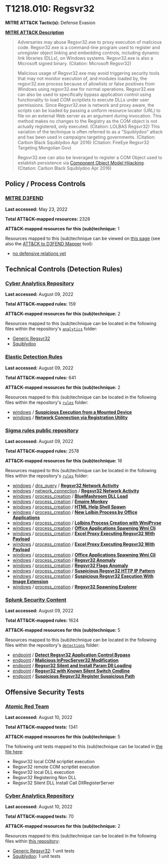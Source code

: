 # T1218.010: Regsvr32
**MITRE ATT&CK Tactic(s):** Defense Evasion

**[MITRE ATT&CK Description](https://attack.mitre.org/techniques/T1218/010)**
<blockquote>Adversaries may abuse Regsvr32.exe to proxy execution of malicious code. Regsvr32.exe is a command-line program used to register and unregister object linking and embedding controls, including dynamic link libraries (DLLs), on Windows systems. Regsvr32.exe is also a Microsoft signed binary. (Citation: Microsoft Regsvr32)

Malicious usage of Regsvr32.exe may avoid triggering security tools that may not monitor execution of, and modules loaded by, the regsvr32.exe process because of allowlists or false positives from Windows using regsvr32.exe for normal operations. Regsvr32.exe can also be used to specifically bypass application control using functionality to load COM scriptlets to execute DLLs under user permissions. Since Regsvr32.exe is network and proxy aware, the scripts can be loaded by passing a uniform resource locator (URL) to file on an external Web server as an argument during invocation. This method makes no changes to the Registry as the COM object is not actually registered, only executed. (Citation: LOLBAS Regsvr32) This variation of the technique is often referred to as a "Squiblydoo" attack and has been used in campaigns targeting governments. (Citation: Carbon Black Squiblydoo Apr 2016) (Citation: FireEye Regsvr32 Targeting Mongolian Gov)

Regsvr32.exe can also be leveraged to register a COM Object used to establish persistence via [Component Object Model Hijacking](https://attack.mitre.org/techniques/T1546/015). (Citation: Carbon Black Squiblydoo Apr 2016)</blockquote>

## Policy / Process Controls
### [MITRE D3FEND](https://d3fend.mitre.org/)
**Last accessed:** May 23, 2022

**Total ATT&CK-mapped resources:** 2328

**ATT&CK-mapped resources for this (sub)technique:** 1

Resources mapped to this (sub)technique can be viewed on [this page](https://d3fend.mitre.org/) (see also the [ATT&CK to D3FEND Mapper](https://d3fend.mitre.org/tools/attack-mapper) tool):

* [no defensive relations yet](https://d3fend.mitre.org/technique/d3f:nodefensiverelationsyet)

## Technical Controls (Detection Rules)
### [Cyber Analytics Repository](https://car.mitre.org)
**Last accessed:** August 09, 2022

**Total ATT&CK-mapped rules:** 159

**ATT&CK-mapped resources for this (sub)technique:** 2

Resources mapped to this (sub)technique can be located in the following files within the repository's <code>[analytics](https://github.com/mitre-attack/car/blob/master/analytics)</code> folder:

* [Generic Regsvr32](https://github.com/mitre-attack/car/tree/master/analytics/CAR-2019-04-002.yaml)
* [Squiblydoo](https://github.com/mitre-attack/car/tree/master/analytics/CAR-2019-04-003.yaml)

### [Elastic Detection Rules](https://github.com/elastic/detection-rules)
**Last accessed:** August 09, 2022

**Total ATT&CK-mapped rules:** 641

**ATT&CK-mapped resources for this (sub)technique:** 2

Resources mapped to this (sub)technique can be located in the following files within the repository's <code>[rules](https://github.com/elastic/detection-rules/tree/main/rules)</code> folder:

* [windows](https://github.com/elastic/detection-rules/tree/main/rules/windows/) / **[Suspicious Execution from a Mounted Device](https://github.com/elastic/detection-rules/blob/main/rules/windows/defense_evasion_suspicious_execution_from_mounted_device.toml)**
* [windows](https://github.com/elastic/detection-rules/tree/main/rules/windows/) / **[Network Connection via Registration Utility](https://github.com/elastic/detection-rules/blob/main/rules/windows/execution_register_server_program_connecting_to_the_internet.toml)**

### [Sigma rules public repository](https://github.com/SigmaHQ/sigma)
**Last accessed:** August 09, 2022

**Total ATT&CK-mapped rules:** 2578

**ATT&CK-mapped resources for this (sub)technique:** 16

Resources mapped to this (sub)technique can be located in the following files within the repository's <code>[rules](https://github.com/SigmaHQ/sigma/tree/master/rules)</code> folder:

* [windows](https://github.com/SigmaHQ/sigma/tree/master/rules/windows/) / [dns_query](https://github.com/SigmaHQ/sigma/tree/master/rules/windows/dns_query/) / **[Regsvr32 Network Activity](https://github.com/SigmaHQ/sigma/blob/master/rules/windows/dns_query/dns_query_win_regsvr32_network_activity.yml)**
* [windows](https://github.com/SigmaHQ/sigma/tree/master/rules/windows/) / [network_connection](https://github.com/SigmaHQ/sigma/tree/master/rules/windows/network_connection/) / **[Regsvr32 Network Activity](https://github.com/SigmaHQ/sigma/blob/master/rules/windows/network_connection/net_connection_win_regsvr32_network_activity.yml)**
* [windows](https://github.com/SigmaHQ/sigma/tree/master/rules/windows/) / [process_creation](https://github.com/SigmaHQ/sigma/tree/master/rules/windows/process_creation/) / **[BlueMashroom DLL Load](https://github.com/SigmaHQ/sigma/blob/master/rules/windows/process_creation/proc_creation_win_apt_bluemashroom.yml)**
* [windows](https://github.com/SigmaHQ/sigma/tree/master/rules/windows/) / [process_creation](https://github.com/SigmaHQ/sigma/tree/master/rules/windows/process_creation/) / **[Empire Monkey](https://github.com/SigmaHQ/sigma/blob/master/rules/windows/process_creation/proc_creation_win_apt_empiremonkey.yml)**
* [windows](https://github.com/SigmaHQ/sigma/tree/master/rules/windows/) / [process_creation](https://github.com/SigmaHQ/sigma/tree/master/rules/windows/process_creation/) / **[HTML Help Shell Spawn](https://github.com/SigmaHQ/sigma/blob/master/rules/windows/process_creation/proc_creation_win_html_help_spawn.yml)**
* [windows](https://github.com/SigmaHQ/sigma/tree/master/rules/windows/) / [process_creation](https://github.com/SigmaHQ/sigma/tree/master/rules/windows/process_creation/) / **[New Lolbin Process by Office Applications](https://github.com/SigmaHQ/sigma/blob/master/rules/windows/process_creation/proc_creation_win_lolbins_by_office_applications.yml)**
* [windows](https://github.com/SigmaHQ/sigma/tree/master/rules/windows/) / [process_creation](https://github.com/SigmaHQ/sigma/tree/master/rules/windows/process_creation/) / **[Lolbins Process Creation with WmiPrvse](https://github.com/SigmaHQ/sigma/blob/master/rules/windows/process_creation/proc_creation_win_lolbins_with_wmiprvse_parent_process.yml)**
* [windows](https://github.com/SigmaHQ/sigma/tree/master/rules/windows/) / [process_creation](https://github.com/SigmaHQ/sigma/tree/master/rules/windows/process_creation/) / **[Office Applications Spawning Wmi Cli](https://github.com/SigmaHQ/sigma/blob/master/rules/windows/process_creation/proc_creation_win_office_applications_spawning_wmi_commandline.yml)**
* [windows](https://github.com/SigmaHQ/sigma/tree/master/rules/windows/) / [process_creation](https://github.com/SigmaHQ/sigma/tree/master/rules/windows/process_creation/) / **[Excel Proxy Executing Regsvr32 With Payload](https://github.com/SigmaHQ/sigma/blob/master/rules/windows/process_creation/proc_creation_win_office_from_proxy_executing_regsvr32_payload.yml)**
* [windows](https://github.com/SigmaHQ/sigma/tree/master/rules/windows/) / [process_creation](https://github.com/SigmaHQ/sigma/tree/master/rules/windows/process_creation/) / **[Excel Proxy Executing Regsvr32 With Payload](https://github.com/SigmaHQ/sigma/blob/master/rules/windows/process_creation/proc_creation_win_office_from_proxy_executing_regsvr32_payload2.yml)**
* [windows](https://github.com/SigmaHQ/sigma/tree/master/rules/windows/) / [process_creation](https://github.com/SigmaHQ/sigma/tree/master/rules/windows/process_creation/) / **[Office Applications Spawning Wmi Cli](https://github.com/SigmaHQ/sigma/blob/master/rules/windows/process_creation/proc_creation_win_office_spawning_wmi_commandline.yml)**
* [windows](https://github.com/SigmaHQ/sigma/tree/master/rules/windows/) / [process_creation](https://github.com/SigmaHQ/sigma/tree/master/rules/windows/process_creation/) / **[Regsvr32 Anomaly](https://github.com/SigmaHQ/sigma/blob/master/rules/windows/process_creation/proc_creation_win_susp_regsvr32_anomalies.yml)**
* [windows](https://github.com/SigmaHQ/sigma/tree/master/rules/windows/) / [process_creation](https://github.com/SigmaHQ/sigma/tree/master/rules/windows/process_creation/) / **[Regsvr32 Flags Anomaly](https://github.com/SigmaHQ/sigma/blob/master/rules/windows/process_creation/proc_creation_win_susp_regsvr32_flags_anomaly.yml)**
* [windows](https://github.com/SigmaHQ/sigma/tree/master/rules/windows/) / [process_creation](https://github.com/SigmaHQ/sigma/tree/master/rules/windows/process_creation/) / **[Suspicious Regsvr32 HTTP IP Pattern](https://github.com/SigmaHQ/sigma/blob/master/rules/windows/process_creation/proc_creation_win_susp_regsvr32_http_pattern.yml)**
* [windows](https://github.com/SigmaHQ/sigma/tree/master/rules/windows/) / [process_creation](https://github.com/SigmaHQ/sigma/tree/master/rules/windows/process_creation/) / **[Suspicious Regsvr32 Execution With Image Extension](https://github.com/SigmaHQ/sigma/blob/master/rules/windows/process_creation/proc_creation_win_susp_regsvr32_image.yml)**
* [windows](https://github.com/SigmaHQ/sigma/tree/master/rules/windows/) / [process_creation](https://github.com/SigmaHQ/sigma/tree/master/rules/windows/process_creation/) / **[Regsvr32 Spawning Explorer](https://github.com/SigmaHQ/sigma/blob/master/rules/windows/process_creation/proc_creation_win_susp_regsvr32_spawn_explorer.yml)**

### [Splunk Security Content](https://github.com/splunk/security_content)
**Last accessed:** August 09, 2022

**Total ATT&CK-mapped rules:** 1624

**ATT&CK-mapped resources for this (sub)technique:** 5

Resources mapped to this (sub)technique can be located in the following files within the repository's <code>[detections](https://github.com/splunk/security_content/tree/develop/detections)</code> folder:

* [endpoint](https://github.com/splunk/security_content/tree/develop/detections/endpoint/) / **[Detect Regsvr32 Application Control Bypass](https://github.com/splunk/security_content/blob/develop/detections/endpoint/detect_regsvr32_application_control_bypass.yml)**
* [endpoint](https://github.com/splunk/security_content/tree/develop/detections/endpoint/) / **[Malicious InProcServer32 Modification](https://github.com/splunk/security_content/blob/develop/detections/endpoint/malicious_inprocserver32_modification.yml)**
* [endpoint](https://github.com/splunk/security_content/tree/develop/detections/endpoint/) / **[Regsvr32 Silent and Install Param Dll Loading](https://github.com/splunk/security_content/blob/develop/detections/endpoint/regsvr32_silent_and_install_param_dll_loading.yml)**
* [endpoint](https://github.com/splunk/security_content/tree/develop/detections/endpoint/) / **[Regsvr32 with Known Silent Switch Cmdline](https://github.com/splunk/security_content/blob/develop/detections/endpoint/regsvr32_with_known_silent_switch_cmdline.yml)**
* [endpoint](https://github.com/splunk/security_content/tree/develop/detections/endpoint/) / **[Suspicious Regsvr32 Register Suspicious Path](https://github.com/splunk/security_content/blob/develop/detections/endpoint/suspicious_regsvr32_register_suspicious_path.yml)**


## Offensive Security Tests
### [Atomic Red Team](https://github.com/redcanaryco/atomic-red-team)
**Last accessed:** August 10, 2022

**Total ATT&CK-mapped tests:** 1341

**ATT&CK-mapped resources for this (sub)technique:** 5

The following unit tests mapped to this (sub)technique can be located in [the file here](https://github.com/redcanaryco/atomic-red-team/tree/master/atomics/T1218.010/T1218.010.yaml):

* Regsvr32 local COM scriptlet execution
* Regsvr32 remote COM scriptlet execution
* Regsvr32 local DLL execution
* Regsvr32 Registering Non DLL
* Regsvr32 Silent DLL Install Call DllRegisterServer

### [Cyber Analytics Repository](https://car.mitre.org)
**Last accessed:** August 10, 2022

**Total ATT&CK-mapped tests:** 70

**ATT&CK-mapped resources for this (sub)technique:** 2

Resources mapped to this (sub)technique can be located in the following files within [this repository](https://github.com/mitre-attack/car/blob/master/analytics):

* [Generic Regsvr32](https://github.com/mitre-attack/car/tree/master/analytics/CAR-2019-04-002.yaml): 1 unit tests
* [Squiblydoo](https://github.com/mitre-attack/car/tree/master/analytics/CAR-2019-04-003.yaml): 1 unit tests

